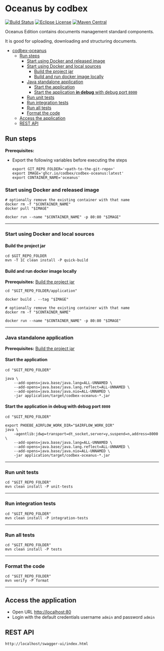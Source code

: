 # Oceanus by codbex

[![Build Status](https://github.com/codbex/codbex-oceanus/actions/workflows/build.yaml/badge.svg)](https://github.com/codbex/codbex-oceanus/actions/workflows/build.yaml)
[![Eclipse License](https://img.shields.io/badge/License-EPL%202.0-brightgreen.svg)](https://github.com/codbex/codbex-oceanus/blob/main/LICENSE)
[![Maven Central](https://img.shields.io/maven-central/v/com.codbex.oceanus/codbex-oceanus-application.svg)](https://central.sonatype.com/namespace/com.codbex.oceanus)

Oceanus Edition contains documents management standard components.

It is good for uploading, downloading and structuring documents.

<!-- TOC -->
* [codbex-oceanus](#codbex-oceanus)
  * [Run steps](#run-steps)
    * [Start using Docker and released image](#start-using-docker-and-released-image)
    * [Start using Docker and local sources](#start-using-docker-and-local-sources)
      * [Build the project jar](#build-the-project-jar)
      * [Build and run docker image locally](#build-and-run-docker-image-locally)
    * [Java standalone application](#java-standalone-application)
      * [Start the application](#start-the-application)
      * [Start the application **in debug** with debug port `8000`](#start-the-application-in-debug-with-debug-port-8000)
    * [Run unit tests](#run-unit-tests)
    * [Run integration tests](#run-integration-tests)
    * [Run all tests](#run-all-tests)
    * [Format the code](#format-the-code)
  * [Access the application](#access-the-application)
  * [REST API](#rest-api)
<!-- TOC -->

## Run steps

__Prerequisites:__
- Export the following variables before executing the steps
  ```shell
  export GIT_REPO_FOLDER='<path-to-the-git-repo>'
  export IMAGE='ghcr.io/codbex/codbex-oceanus:latest'
  export CONTAINER_NAME='oceanus'
  ```

### Start using Docker and released image

```shell
# optionally remove the existing container with that name
docker rm -f "$CONTAINER_NAME"
docker pull "$IMAGE"

docker run --name "$CONTAINER_NAME" -p 80:80 "$IMAGE"
```

---

### Start using Docker and local sources
#### Build the project jar
```shell
cd $GIT_REPO_FOLDER
mvn -T 1C clean install -P quick-build
```

#### Build and run docker image locally

__Prerequisites:__ [Build the project jar](#build-the-project-jar)

  ```shell
  cd "$GIT_REPO_FOLDER/application"
  
  docker build . --tag "$IMAGE"
  
  # optionally remove the existing container with that name
  docker rm -f "$CONTAINER_NAME"

  docker run --name "$CONTAINER_NAME" -p 80:80 "$IMAGE"
  ```

--- 

### Java standalone application
__Prerequisites:__ [Build the project jar](#build-the-project-jar)

#### Start the application
```shell
cd "$GIT_REPO_FOLDER"

java \
    --add-opens=java.base/java.lang=ALL-UNNAMED \
    --add-opens=java.base/java.lang.reflect=ALL-UNNAMED \
    --add-opens=java.base/java.nio=ALL-UNNAMED \
    -jar application/target/codbex-oceanus-*.jar
```

#### Start the application **in debug** with debug port `8000`
```shell
cd "$GIT_REPO_FOLDER"

export PHOEBE_AIRFLOW_WORK_DIR="$AIRFLOW_WORK_DIR"
java \
    -agentlib:jdwp=transport=dt_socket,server=y,suspend=n,address=8000 \
    --add-opens=java.base/java.lang=ALL-UNNAMED \
    --add-opens=java.base/java.lang.reflect=ALL-UNNAMED \
    --add-opens=java.base/java.nio=ALL-UNNAMED \
    -jar application/target/codbex-oceanus-*.jar
```

---

### Run unit tests

```shell
cd "$GIT_REPO_FOLDER"
mvn clean install -P unit-tests
```

---

### Run integration tests

```shell
cd "$GIT_REPO_FOLDER"
mvn clean install -P integration-tests
```

---

### Run all tests

```shell
cd "$GIT_REPO_FOLDER"
mvn clean install -P tests
```

---

### Format the code

```shell
cd "$GIT_REPO_FOLDER"
mvn verify -P format
```

---

## Access the application
- Open URL [http://localhost:80](http://localhost:80)
- Login with the default credentials username `admin` and password `admin`

## REST API

```
http://localhost/swagger-ui/index.html
```

